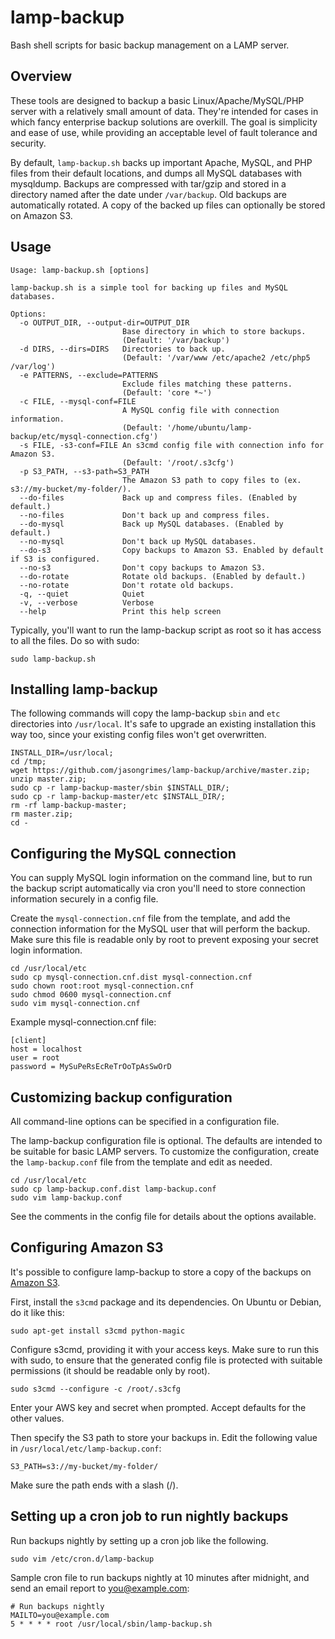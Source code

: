 lamp-backup
===========

Bash shell scripts for basic backup management on a LAMP server.

## Overview

These tools are designed to backup a basic Linux/Apache/MySQL/PHP server with a relatively small amount of data.
They're intended for cases in which fancy enterprise backup solutions are overkill.
The goal is simplicity and ease of use, while providing an acceptable level of fault tolerance and security.

By default, `lamp-backup.sh` backs up important Apache, MySQL, and PHP files from their default locations,
and dumps all MySQL databases with mysqldump.
Backups are compressed with tar/gzip and stored in a directory named after the date under `/var/backup`.
Old backups are automatically rotated.
A copy of the backed up files can optionally be stored on Amazon S3.

## Usage

    Usage: lamp-backup.sh [options]

    lamp-backup.sh is a simple tool for backing up files and MySQL databases.

    Options:
      -o OUTPUT_DIR, --output-dir=OUTPUT_DIR
                             Base directory in which to store backups.
                             (Default: '/var/backup')
      -d DIRS, --dirs=DIRS   Directories to back up.
                             (Default: '/var/www /etc/apache2 /etc/php5 /var/log')
      -e PATTERNS, --exclude=PATTERNS
                             Exclude files matching these patterns.
                             (Default: 'core *~')
      -c FILE, --mysql-conf=FILE
                             A MySQL config file with connection information.
                             (Default: '/home/ubuntu/lamp-backup/etc/mysql-connection.cfg')
      -s FILE, -s3-conf=FILE An s3cmd config file with connection info for Amazon S3.
                             (Default: '/root/.s3cfg')
      -p S3_PATH, --s3-path=S3_PATH
                             The Amazon S3 path to copy files to (ex. s3://my-bucket/my-folder/).
      --do-files             Back up and compress files. (Enabled by default.)
      --no-files             Don't back up and compress files.
      --do-mysql             Back up MySQL databases. (Enabled by default.)
      --no-mysql             Don't back up MySQL databases.
      --do-s3                Copy backups to Amazon S3. Enabled by default if S3 is configured.
      --no-s3                Don't copy backups to Amazon S3.
      --do-rotate            Rotate old backups. (Enabled by default.)
      --no-rotate            Don't rotate old backups.
      -q, --quiet            Quiet
      -v, --verbose          Verbose
      --help                 Print this help screen

Typically, you'll want to run the lamp-backup script as root so it has access to all the files.
Do so with sudo:

    sudo lamp-backup.sh


## Installing lamp-backup

The following commands will copy the lamp-backup `sbin` and `etc` directories into `/usr/local`.
It's safe to upgrade an existing installation this way too,
since your existing config files won't get overwritten.

    INSTALL_DIR=/usr/local;
    cd /tmp;
    wget https://github.com/jasongrimes/lamp-backup/archive/master.zip;
    unzip master.zip;
    sudo cp -r lamp-backup-master/sbin $INSTALL_DIR/;
    sudo cp -r lamp-backup-master/etc $INSTALL_DIR/;
    rm -rf lamp-backup-master;
    rm master.zip;
    cd -

## Configuring the MySQL connection

You can supply MySQL login information on the command line,
but to run the backup script automatically via cron you'll need to store connection information securely in a config file.

Create the `mysql-connection.cnf` file from the template,
and add the connection information for the MySQL user that will perform the backup.
Make sure this file is readable only by root to prevent exposing your secret login information.

    cd /usr/local/etc
    sudo cp mysql-connection.cnf.dist mysql-connection.cnf
    sudo chown root:root mysql-connection.cnf
    sudo chmod 0600 mysql-connection.cnf
    sudo vim mysql-connection.cnf

Example mysql-connection.cnf file:

    [client]
    host = localhost
    user = root
    password = MySuPeRsEcReTrOoTpAsSwOrD

## Customizing backup configuration

All command-line options can be specified in a configuration file.

The lamp-backup configuration file is optional.
The defaults are intended to be suitable for basic LAMP servers.
To customize the configuration, create the `lamp-backup.conf` file from the template and edit as needed.

    cd /usr/local/etc
    sudo cp lamp-backup.conf.dist lamp-backup.conf
    sudo vim lamp-backup.conf

See the comments in the config file for details about the options available.


## Configuring Amazon S3

It's possible to configure lamp-backup to store a copy of the backups on [Amazon S3](http://aws.amazon.com/s3/).

First, install the `s3cmd` package and its dependencies. On Ubuntu or Debian, do it like this:

    sudo apt-get install s3cmd python-magic

Configure s3cmd, providing it with your access keys.
Make sure to run this with sudo,
to ensure that the generated config file is protected with suitable permissions
(it should be readable only by root).

    sudo s3cmd --configure -c /root/.s3cfg

Enter your AWS key and secret when prompted. Accept defaults for the other values.

Then specify the S3 path to store your backups in.
Edit the following value in `/usr/local/etc/lamp-backup.conf`:

    S3_PATH=s3://my-bucket/my-folder/

Make sure the path ends with a slash (/).

## Setting up a cron job to run nightly backups

Run backups nightly by setting up a cron job like the following.

    sudo vim /etc/cron.d/lamp-backup

Sample cron file to run backups nightly at 10 minutes after midnight,
and send an email report to you@example.com:

    # Run backups nightly
    MAILTO=you@example.com
    5 * * * * root /usr/local/sbin/lamp-backup.sh

